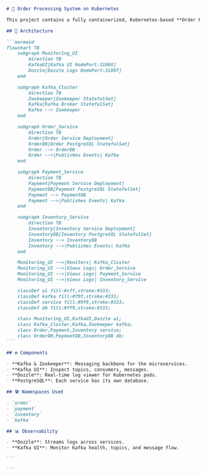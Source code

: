 ````markdown
# 🐘 Order Processing System on Kubernetes

This project contains a fully containerized, Kubernetes-based **Order Processing System** composed of three microservices (`Order`, `Payment`, `Inventory`) backed by PostgreSQL and Kafka. It also includes observability via **Kafka UI** and **Dozzle**.

## 🧱 Architecture

```mermaid
flowchart TB
    subgraph Monitoring_UI
        direction TB
        KafkaUI[Kafka UI NodePort:31008]
        Dozzle[Dozzle Logs NodePort:31007]
    end

    subgraph Kafka_Cluster
        direction TB
        Zookeeper[Zookeeper StatefulSet]
        Kafka[Kafka Broker StatefulSet]
        Kafka --> Zookeeper
    end

    subgraph Order_Service
        direction TB
        Order[Order Service Deployment]
        OrderDB[Order PostgreSQL StatefulSet]
        Order --> OrderDB
        Order -->|Publishes Events| Kafka
    end

    subgraph Payment_Service
        direction TB
        Payment[Payment Service Deployment]
        PaymentDB[Payment PostgreSQL StatefulSet]
        Payment --> PaymentDB
        Payment -->|Publishes Events| Kafka
    end

    subgraph Inventory_Service
        direction TB
        Inventory[Inventory Service Deployment]
        InventoryDB[Inventory PostgreSQL StatefulSet]
        Inventory --> InventoryDB
        Inventory -->|Publishes Events| Kafka
    end

    Monitoring_UI -->|Monitors| Kafka_Cluster
    Monitoring_UI -->|Views Logs| Order_Service
    Monitoring_UI -->|Views Logs| Payment_Service
    Monitoring_UI -->|Views Logs| Inventory_Service

    classDef ui fill:#cff,stroke:#333;
    classDef kafka fill:#f9f,stroke:#333;
    classDef service fill:#9f9,stroke:#333;
    classDef db fill:#ff9,stroke:#333;

    class Monitoring_UI,KafkaUI,Dozzle ui;
    class Kafka_Cluster,Kafka,Zookeeper kafka;
    class Order,Payment,Inventory service;
    class OrderDB,PaymentDB,InventoryDB db;
```

## ⚙️ Components

- **Kafka & Zookeeper**: Messaging backbone for the microservices.
- **Kafka UI**: Inspect topics, consumers, messages.
- **Dozzle**: Real-time log viewer for Kubernetes pods.
- **PostgreSQL**: Each service has its own database.

## 🛠️ Namespaces Used

- `order`
- `payment`
- `inventory`
- `kafka`

## 📊 Observability

- **Dozzle**: Streams logs across services.
- **Kafka UI**: Monitor Kafka health, topics, and message flow.

```

```
````
